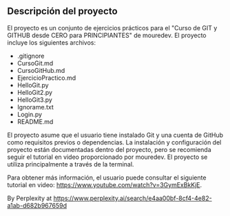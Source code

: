 ## Descripción del proyecto

El proyecto es un conjunto de ejercicios prácticos para el "Curso de GIT y GITHUB desde CERO para PRINCIPIANTES" de mouredev. El proyecto incluye los siguientes archivos:

- .gitignore
- CursoGit.md
- CursoGitHub.md
- EjercicioPractico.md
- HelloGit.py
- HelloGit2.py
- HelloGit3.py
- Ignorame.txt
- Login.py
- README.md

El proyecto asume que el usuario tiene instalado Git y una cuenta de GitHub como requisitos previos o dependencias. La instalación y configuración del proyecto están documentadas dentro del proyecto, pero se recomienda seguir el tutorial en video proporcionado por mouredev. El proyecto se utiliza principalmente a través de la terminal.

Para obtener más información, el usuario puede consultar el siguiente tutorial en video: https://www.youtube.com/watch?v=3GymExBkKjE.

By Perplexity at https://www.perplexity.ai/search/e4aa00bf-8cf4-4e82-a1ab-d682b967659d
